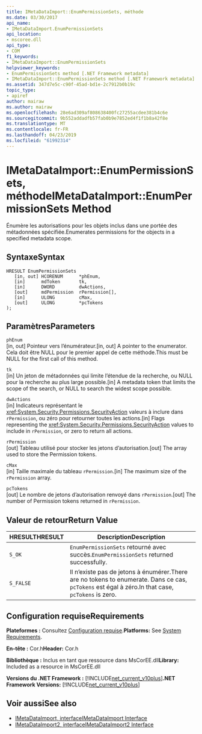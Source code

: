 ```yaml
---
title: IMetaDataImport::EnumPermissionSets, méthode
ms.date: 03/30/2017
api_name:
- IMetaDataImport.EnumPermissionSets
api_location:
- mscoree.dll
api_type:
- COM
f1_keywords:
- IMetaDataImport::EnumPermissionSets
helpviewer_keywords:
- EnumPermissionSets method [.NET Framework metadata]
- IMetaDataImport::EnumPermissionSets method [.NET Framework metadata]
ms.assetid: 347d7e5c-c90f-45ad-bd1e-2c7912b0b19c
topic_type:
- apiref
author: mairaw
ms.author: mairaw
ms.openlocfilehash: 28e6ad309af808638400fc27255acdee381b4c6e
ms.sourcegitcommit: 9b552addadfb57fab0b9e7852ed4f1f1b8a42f8e
ms.translationtype: MT
ms.contentlocale: fr-FR
ms.lasthandoff: 04/23/2019
ms.locfileid: "61992314"
---
```

# <a name="imetadataimportenumpermissionsets-method"></a><span data-ttu-id="d7d1a-102">IMetaDataImport::EnumPermissionSets, méthode</span><span class="sxs-lookup"><span data-stu-id="d7d1a-102">IMetaDataImport::EnumPermissionSets Method</span></span>
<span data-ttu-id="d7d1a-103">Énumère les autorisations pour les objets inclus dans une portée des métadonnées spécifiée.</span><span class="sxs-lookup"><span data-stu-id="d7d1a-103">Enumerates permissions for the objects in a specified metadata scope.</span></span>  
  
## <a name="syntax"></a><span data-ttu-id="d7d1a-104">Syntaxe</span><span class="sxs-lookup"><span data-stu-id="d7d1a-104">Syntax</span></span>  
  
```  
HRESULT EnumPermissionSets  
   [in, out] HCORENUM      *phEnum,   
   [in]      mdToken       tk,   
   [in]      DWORD         dwActions,  
   [out]     mdPermission  rPermission[],  
   [in]      ULONG         cMax,  
   [out]     ULONG         *pcTokens  
);  
```  
  
## <a name="parameters"></a><span data-ttu-id="d7d1a-105">Paramètres</span><span class="sxs-lookup"><span data-stu-id="d7d1a-105">Parameters</span></span>  
 `phEnum`  
 <span data-ttu-id="d7d1a-106">[in, out] Pointeur vers l’énumérateur.</span><span class="sxs-lookup"><span data-stu-id="d7d1a-106">[in, out] A pointer to the enumerator.</span></span> <span data-ttu-id="d7d1a-107">Cela doit être NULL pour le premier appel de cette méthode.</span><span class="sxs-lookup"><span data-stu-id="d7d1a-107">This must be NULL for the first call of this method.</span></span>  
  
 `tk`  
 <span data-ttu-id="d7d1a-108">[in] Un jeton de métadonnées qui limite l’étendue de la recherche, ou NULL pour la recherche au plus large possible.</span><span class="sxs-lookup"><span data-stu-id="d7d1a-108">[in] A metadata token that limits the scope of the search, or NULL to search the widest scope possible.</span></span>  
  
 `dwActions`  
 <span data-ttu-id="d7d1a-109">[in] Indicateurs représentant le <xref:System.Security.Permissions.SecurityAction> valeurs à inclure dans `rPermission`, ou zéro pour retourner toutes les actions.</span><span class="sxs-lookup"><span data-stu-id="d7d1a-109">[in] Flags representing the <xref:System.Security.Permissions.SecurityAction> values to include in `rPermission`, or zero to return all actions.</span></span>  
  
 `rPermission`  
 <span data-ttu-id="d7d1a-110">[out] Tableau utilisé pour stocker les jetons d’autorisation.</span><span class="sxs-lookup"><span data-stu-id="d7d1a-110">[out] The array used to store the Permission tokens.</span></span>  
  
 `cMax`  
 <span data-ttu-id="d7d1a-111">[in] Taille maximale du tableau `rPermission`.</span><span class="sxs-lookup"><span data-stu-id="d7d1a-111">[in] The maximum size of the `rPermission` array.</span></span>  
  
 `pcTokens`  
 <span data-ttu-id="d7d1a-112">[out] Le nombre de jetons d’autorisation renvoyé dans `rPermission`.</span><span class="sxs-lookup"><span data-stu-id="d7d1a-112">[out] The number of Permission tokens returned in `rPermission`.</span></span>  
  
## <a name="return-value"></a><span data-ttu-id="d7d1a-113">Valeur de retour</span><span class="sxs-lookup"><span data-stu-id="d7d1a-113">Return Value</span></span>  
  
|<span data-ttu-id="d7d1a-114">HRESULT</span><span class="sxs-lookup"><span data-stu-id="d7d1a-114">HRESULT</span></span>|<span data-ttu-id="d7d1a-115">Description</span><span class="sxs-lookup"><span data-stu-id="d7d1a-115">Description</span></span>|  
|-------------|-----------------|  
|`S_OK`|<span data-ttu-id="d7d1a-116">`EnumPermissionSets` retourné avec succès.</span><span class="sxs-lookup"><span data-stu-id="d7d1a-116">`EnumPermissionSets` returned successfully.</span></span>|  
|`S_FALSE`|<span data-ttu-id="d7d1a-117">Il n’existe pas de jetons à énumérer.</span><span class="sxs-lookup"><span data-stu-id="d7d1a-117">There are no tokens to enumerate.</span></span> <span data-ttu-id="d7d1a-118">Dans ce cas, `pcTokens` est égal à zéro.</span><span class="sxs-lookup"><span data-stu-id="d7d1a-118">In that case, `pcTokens` is zero.</span></span>|  
  
## <a name="requirements"></a><span data-ttu-id="d7d1a-119">Configuration requise</span><span class="sxs-lookup"><span data-stu-id="d7d1a-119">Requirements</span></span>  
 <span data-ttu-id="d7d1a-120">**Plateformes :** Consultez [Configuration requise](../../../../docs/framework/get-started/system-requirements.md).</span><span class="sxs-lookup"><span data-stu-id="d7d1a-120">**Platforms:** See [System Requirements](../../../../docs/framework/get-started/system-requirements.md).</span></span>  
  
 <span data-ttu-id="d7d1a-121">**En-tête :** Cor.h</span><span class="sxs-lookup"><span data-stu-id="d7d1a-121">**Header:** Cor.h</span></span>  
  
 <span data-ttu-id="d7d1a-122">**Bibliothèque :** Inclus en tant que ressource dans MsCorEE.dll</span><span class="sxs-lookup"><span data-stu-id="d7d1a-122">**Library:** Included as a resource in MsCorEE.dll</span></span>  
  
 <span data-ttu-id="d7d1a-123">**Versions du .NET Framework :** [!INCLUDE[net_current_v10plus](../../../../includes/net-current-v10plus-md.md)]</span><span class="sxs-lookup"><span data-stu-id="d7d1a-123">**.NET Framework Versions:** [!INCLUDE[net_current_v10plus](../../../../includes/net-current-v10plus-md.md)]</span></span>  
  
## <a name="see-also"></a><span data-ttu-id="d7d1a-124">Voir aussi</span><span class="sxs-lookup"><span data-stu-id="d7d1a-124">See also</span></span>

- [<span data-ttu-id="d7d1a-125">IMetaDataImport, interface</span><span class="sxs-lookup"><span data-stu-id="d7d1a-125">IMetaDataImport Interface</span></span>](../../../../docs/framework/unmanaged-api/metadata/imetadataimport-interface.md)
- [<span data-ttu-id="d7d1a-126">IMetaDataImport2, interface</span><span class="sxs-lookup"><span data-stu-id="d7d1a-126">IMetaDataImport2 Interface</span></span>](../../../../docs/framework/unmanaged-api/metadata/imetadataimport2-interface.md)

